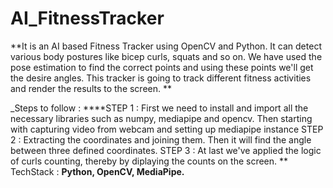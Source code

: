 # AI_FitnessTracker


**It is an AI based Fitness Tracker using OpenCV and Python. It can detect various body postures like bicep curls, squats and so on. We have used the pose estimation to find the correct points and using these points we'll get the desire angles. This tracker is going to track different fitness activities and render the results to the screen.
**

_Steps to follow : 
  ****STEP 1 :   First we need to install and import all the necessary libraries such as numpy, mediapipe and opencv. Then starting with capturing video from webcam and setting up                  mediapipe instance
  STEP 2  :   Extracting the coordinates and joining them. Then it will find the angle between three defined coordinates.
  STEP 3  :   At last we've applied the logic of curls counting, thereby by diplaying the counts on the screen.
**
TechStack : **Python, OpenCV, MediaPipe.**

